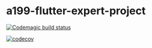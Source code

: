 # a199-flutter-expert-project
[![Codemagic build status](https://api.codemagic.io/apps/619d18adf30f105e3e73ef70/619d18adf30f105e3e73ef6f/status_badge.svg)](https://codemagic.io/apps/619d18adf30f105e3e73ef70/619d18adf30f105e3e73ef6f/latest_build)

[![codecov](https://codecov.io/gh/verkit/a199-flutter-expert-project/branch/main/graph/badge.svg?token=TD7FHR01HT)](https://codecov.io/gh/verkit/a199-flutter-expert-project)